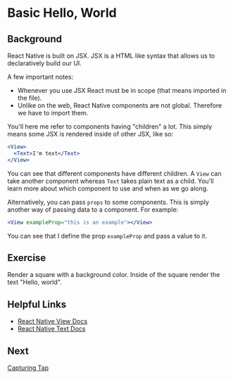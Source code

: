 # Basic Hello, World

## Background

React Native is built on JSX. JSX is a HTML like syntax that allows us to declaratively build our UI.

A few important notes:

- Whenever you use JSX React must be in scope (that means imported in the file).
- Unlike on the web, React Native components are not global. Therefore we have to import them.

You'll here me refer to components having "children" a lot. This simply means some JSX is rendered inside of other JSX, like so:

```jsx
<View>
  <Text>I'm text</Text>
</View>
```

You can see that different components have different children. A `View` can take another component whereas `Text` takes plain text as a child. You'll learn more about which component to use and when as we go along.

Alternatively, you can pass `props` to some components. This is simply another way of passing data to a component. For example:

```jsx
<View exampleProp="this is an example"></View>
```

You can see that I define the prop `exampleProp` and pass a value to it.

## Exercise

Render a square with a background color. Inside of the square render the text "Hello, world".

## Helpful Links

- [React Native View Docs](https://reactnative.dev/docs/view)
- [React Native Text Docs](https://reactnative.dev/docs/text)

## Next

[Capturing Tap](./02-capturing-tap.md)